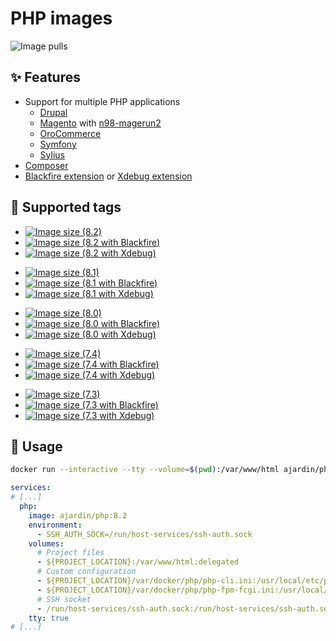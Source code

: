 # PHP images
![Image pulls](https://img.shields.io/docker/pulls/ajardin/php)

## ✨ Features
* Support for multiple PHP applications
    - [Drupal][drupal]
    - [Magento][magento] with [n98-magerun2][n98-magerun2]
    - [OroCommerce][orocommerce]
    - [Symfony][symfony]
    - [Sylius][sylius]
* [Composer][composer]
* [Blackfire extension][blackfire] or [Xdebug extension][xdebug]

## 🐳 Supported tags
* [![Image size (8.2)](https://img.shields.io/docker/image-size/ajardin/php/8.2?label=ajardin%2Fphp%3A8.2)](/php/8.2/Dockerfile)
* [![Image size (8.2 with Blackfire)](https://img.shields.io/docker/image-size/ajardin/php/8.2-blackfire?label=ajardin%2Fphp%3A8.2-blackfire)](/php/8.2/blackfire/Dockerfile)
* [![Image size (8.2 with Xdebug)](https://img.shields.io/docker/image-size/ajardin/php/8.2-xdebug?label=ajardin%2Fphp%3A8.2-xdebug)](/php/8.2/xdebug/Dockerfile)

[]()

* [![Image size (8.1)](https://img.shields.io/docker/image-size/ajardin/php/8.1?label=ajardin%2Fphp%3A8.1)](/php/8.1/Dockerfile)
* [![Image size (8.1 with Blackfire)](https://img.shields.io/docker/image-size/ajardin/php/8.1-blackfire?label=ajardin%2Fphp%3A8.1-blackfire)](/php/8.1/blackfire/Dockerfile)
* [![Image size (8.1 with Xdebug)](https://img.shields.io/docker/image-size/ajardin/php/8.1-xdebug?label=ajardin%2Fphp%3A8.1-xdebug)](/php/8.1/xdebug/Dockerfile)

[]()

* [![Image size (8.0)](https://img.shields.io/docker/image-size/ajardin/php/8.0?label=ajardin%2Fphp%3A8.0)](/php/8.0/Dockerfile)
* [![Image size (8.0 with Blackfire)](https://img.shields.io/docker/image-size/ajardin/php/8.0-blackfire?label=ajardin%2Fphp%3A8.0-blackfire)](/php/8.0/blackfire/Dockerfile)
* [![Image size (8.0 with Xdebug)](https://img.shields.io/docker/image-size/ajardin/php/8.0-xdebug?label=ajardin%2Fphp%3A8.0-xdebug)](/php/8.0/xdebug/Dockerfile)

[]()

* [![Image size (7.4)](https://img.shields.io/docker/image-size/ajardin/php/7.4?label=ajardin%2Fphp%3A7.4)](/php/7.4/Dockerfile)
* [![Image size (7.4 with Blackfire)](https://img.shields.io/docker/image-size/ajardin/php/7.4-blackfire?label=ajardin%2Fphp%3A7.4-blackfire)](/php/7.4/blackfire/Dockerfile)
* [![Image size (7.4 with Xdebug)](https://img.shields.io/docker/image-size/ajardin/php/7.4-xdebug?label=ajardin%2Fphp%3A7.4-xdebug)](/php/7.4/xdebug/Dockerfile)

[]()

* [![Image size (7.3)](https://img.shields.io/docker/image-size/ajardin/php/7.3?label=ajardin%2Fphp%3A7.3)](/php/7.3/Dockerfile)
* [![Image size (7.3 with Blackfire)](https://img.shields.io/docker/image-size/ajardin/php/7.3-blackfire?label=ajardin%2Fphp%3A7.3-blackfire)](/php/7.3/blackfire/Dockerfile)
* [![Image size (7.3 with Xdebug)](https://img.shields.io/docker/image-size/ajardin/php/7.3-xdebug?label=ajardin%2Fphp%3A7.3-xdebug)](/php/7.3/xdebug/Dockerfile)

## 🚀 Usage
```bash
docker run --interactive --tty --volume=$(pwd):/var/www/html ajardin/php:8.2 sh
```

```yaml
services:
# [...]
  php:
    image: ajardin/php:8.2
    environment:
      - SSH_AUTH_SOCK=/run/host-services/ssh-auth.sock
    volumes:
      # Project files
      - ${PROJECT_LOCATION}:/var/www/html:delegated
      # Custom configuration
      - ${PROJECT_LOCATION}/var/docker/php/php-cli.ini:/usr/local/etc/php/php-cli.ini:ro
      - ${PROJECT_LOCATION}/var/docker/php/php-fpm-fcgi.ini:/usr/local/etc/php/php-fpm-fcgi.ini:ro
      # SSH socket
      - /run/host-services/ssh-auth.sock:/run/host-services/ssh-auth.sock
    tty: true
# [...]
```

<!-- Resources -->
[drupal]: https://www.drupal.org/docs/system-requirements/php-requirements
[magento]: https://devdocs.magento.com/guides/v2.4/install-gde/system-requirements.html
[n98-magerun2]: https://github.com/netz98/n98-magerun2
[orocommerce]: https://doc.oroinc.com/backend/setup/system-requirements/
[symfony]: https://symfony.com/doc/current/setup.html#technical-requirements
[sylius]: https://docs.sylius.com/en/latest/book/installation/requirements.html
[composer]: https://getcomposer.org/
[blackfire]: https://blackfire.io/docs/introduction
[xdebug]: https://github.com/xdebug/xdebug
